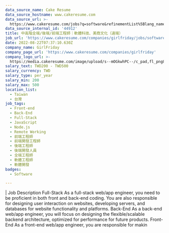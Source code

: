 ```yaml
---
data_source_name: Cake Resume
data_source_hostname: www.cakeresume.com
data_source_url: >-
  https://www.cakeresume.com/jobs?q=software&refinementList%5Blang_name%5D%5B0%5D=English&refinementList%5Bsalary_type%5D=per_year&range%5Bsalary_range%5D%5Bmin%5D=1000000&page=2
data_source_internal_id: '44912'
title: 中高階全端/後端/前端工程師｜軟體科技、美商文化（遠端）
job_url: 'https://www.cakeresume.com/companies/girlfriday/jobs/software-engineer-remote'
date: 2022-08-22T07:37:10.630Z
company_name: GirlFriday
company_page_url: 'https://www.cakeresume.com/companies/girlfriday'
company_logo_url: >-
  https://media.cakeresume.com/image/upload/s--mOGkwhPC--/c_pad,fl_png8,h_200,w_200/v1660989479/njcarlaz2hc2ftjhpixu.png
salary_text: TWD200 - TWD500
salary_currency: TWD
salary_type: per_year
salary_min: 200
salary_max: 500
location_list:
  - Taiwan
  - 台灣
job_tags:
  - Front-end
  - Back-End
  - Full-Stack
  - JavaScript
  - Node.js
  - Remote Working
  - 前端工程師
  - 前端開發工程師
  - 後端工程師
  - 後端開發人員
  - 全端工程師
  - 軟體工程師
  - 軟體開發
badges:
  - Software

---
```


| Job Description Full-Stack As a full-stack web/app engineer, you need to be proficient in both front and back-end coding. You are also responsible for designing user interaction on websites, developing servers, and databases for website functionality and platforms. Back-End As a back-end web/app engineer, you will focus on designing the flexible/scalable backend architecture, optimized for performance for future products. Front-End As a front-end web/app engineer, you are responsible for makin